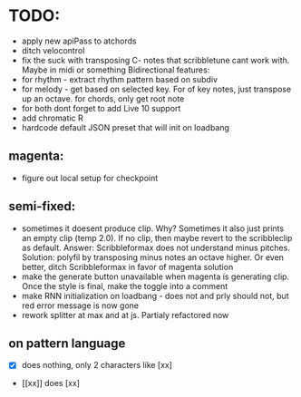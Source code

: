 # TODO:

- apply new apiPass to atchords
- ditch velocontrol
- fix the suck with transposing C- notes that scribbletune cant work with. Maybe in midi or something
  Bidirectional features:
- for rhythm - extract rhythm pattern based on subdiv
- for melody - get based on selected key. For of key notes, just transpose up an octave. for chords, only get root note
- for both dont forget to add Live 10 support
- add chromatic R
- hardcode default JSON preset that will init on loadbang

## magenta:

- figure out local setup for checkpoint

## semi-fixed:

- sometimes it doesent produce clip. Why? Sometimes it also just prints an empty clip (temp 2.0). If no clip, then maybe revert to the scribbleclip as default. Answer: Scribbleformax does not understand minus pitches. Solution: polyfil by transposing minus notes an octave higher. Or even better, ditch Scribbleformax in favor of magenta solution
- make the generate button unavailable when magenta is generating clip. Once the style is final, make the toggle into a comment
- make RNN initialization on loadbang - does not and prly should not, but red error message is now gone
- rework splitter at max and at js. Partialy refactored now

## on pattern language

- [x] does nothing, only 2 characters like [xx]
- [[xx]] does [xx]
